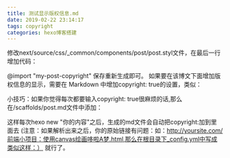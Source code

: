 ```yaml
---
title: 测试显示版权信息.md
date: 2019-02-22 23:14:17
tags: copyright
categories: hexo博客搭建
---
```




修改next/source/css/_common/components/post/post.styl文件，在最后一行增加代码：

@import "my-post-copyright"
保存重新生成即可。
如果要在该博文下面增加版权信息的显示，需要在 Markdown 中增加copyright: true的设置，类似：

小技巧：如果你觉得每次都要输入copyright: true很麻烦的话,那么在/scaffolds/post.md文件中添加：

这样每次hexo new "你的内容"之后，生成的md文件会自动把copyright:加到里面去
(注意：如果解析出来之后，你的原始链接有问题：如：http://yoursite.com/前端小项目：使用canvas绘画哆啦A梦.html,那么在根目录下_config.yml中写成类似这样：）
就行了。





